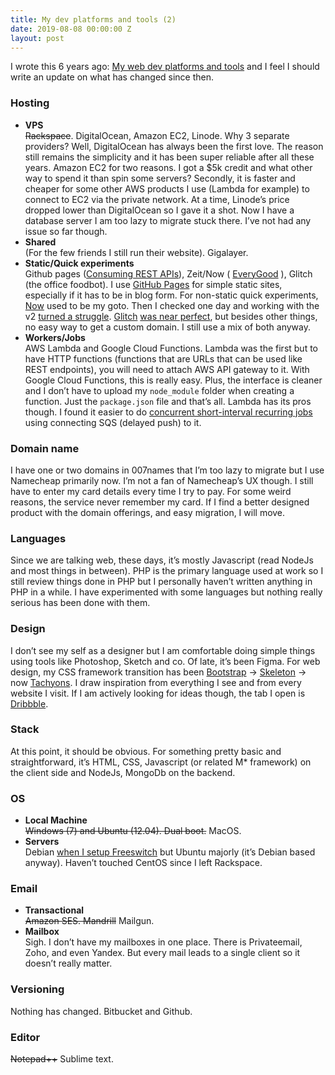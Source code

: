 ```yaml
---
title: My dev platforms and tools (2)
date: 2019-08-08 00:00:00 Z
layout: post
---
```


I wrote this 6 years ago: [My web dev platforms and tools](http://obem.be/2013/10/04/my-web-dev-platforms-and-tools.html) and I feel I should write an update on what has changed since then.

### Hosting
- **VPS**   
~~Rackspace~~. DigitalOcean, Amazon EC2, Linode. Why 3 separate providers?  Well, DigitalOcean has always been the first love. The reason still remains the simplicity and it has been super reliable after all these years.
Amazon EC2 for two reasons. I got a $5k credit and what other way to spend it than spin some servers? Secondly, it is faster and cheaper for some other AWS products I use (Lambda for example) to connect to EC2 via the private network.
At a time, Linode’s price dropped lower than DigitalOcean so I gave it a shot. Now I have a database server I am too lazy to migrate stuck there. I’ve not had any issue so far though. 
- **Shared**   
(For the few friends I still run their website). Gigalayer.
- **Static/Quick experiments**   
Github pages ([Consuming REST APIs](http://consumingrestapis.github.io)), Zeit/Now ( [EveryGood](https://everygood.co/) ), Glitch (the office foodbot).
I use [GitHub Pages](https://pages.github.com/) for simple static sites, especially if it has to be in blog form. For non-static quick experiments, [Now](https://zeit.co/now) used to be my goto. Then I checked one day and working with the v2 [turned a struggle](https://twitter.com/kehers/status/1125242812507860992). [Glitch](http://glitch.me/) [was near perfect](https://twitter.com/kehers/status/1125242814340706305), but besides other things, no easy way to get a custom domain. I still use a mix of both anyway.
- **Workers/Jobs**   
AWS Lambda and Google Cloud Functions. Lambda was the first but to have HTTP functions (functions that are URLs that can be used like REST endpoints), you will need to attach AWS API gateway to it. With Google Cloud Functions, this is really easy. Plus, the interface is cleaner and I don’t have to upload my `node_module` folder when creating a function. Just the `package.json` file and  that’s all. 
Lambda has its pros though. I found it easier to do [concurrent short-interval recurring jobs](https://twitter.com/kehers/status/1120576212282351616) using connecting SQS (delayed push) to it.

### Domain name
I have one or two domains in 007names that I’m too lazy to migrate but I use Namecheap primarily now. I’m not a fan of Namecheap’s UX though. I still have to enter my card details every time I try to pay. For some weird reasons, the service never remember my card. If I find a better designed product with the domain offerings, and easy migration, I will move.

### Languages
Since we are talking web, these days, it’s mostly Javascript (read NodeJs and most things in between). PHP is the primary language used at work so I still review things done in PHP but I personally haven’t written anything in PHP in a while. I have experimented with some languages but nothing really serious has been done with them.

### Design
I don’t see my self as a designer but I am comfortable doing simple things using tools like Photoshop, Sketch and co. Of late, it’s been Figma.
For web design, my CSS framework transition has been [Bootstrap](https://getbootstrap.com/) -> [Skeleton](http://getskeleton.com) -> now [Tachyons](https://tachyons.io).
I draw inspiration from everything I see and from every website I visit. If I am actively looking for ideas though, the tab I open is [Dribbble](https://dribbble.com). 

### Stack
At this point, it should be obvious. For something pretty basic and straightforward, it’s HTML, CSS, Javascript (or related M* framework) on the client side and NodeJs, MongoDb on the backend. 

### OS
- **Local Machine**   
~~Windows (7) and Ubuntu (12.04). Dual boot.~~ MacOS. 
- **Servers**   
Debian [when I setup Freeswitch](http://obem.be/2019/04/04/notes-on-freeswitch.html) but Ubuntu majorly (it’s Debian based anyway). Haven’t touched CentOS since I left Rackspace.

### Email 
- **Transactional**   
 ~~Amazon SES. Mandrill~~ Mailgun. 
- **Mailbox**   
Sigh. I don’t have my mailboxes in one place. There is Privateemail, Zoho, and even Yandex. But every mail leads to a single client so it doesn’t really matter. 

### Versioning
Nothing has changed. Bitbucket and Github.

### Editor
~~Notepad++~~ Sublime text.
